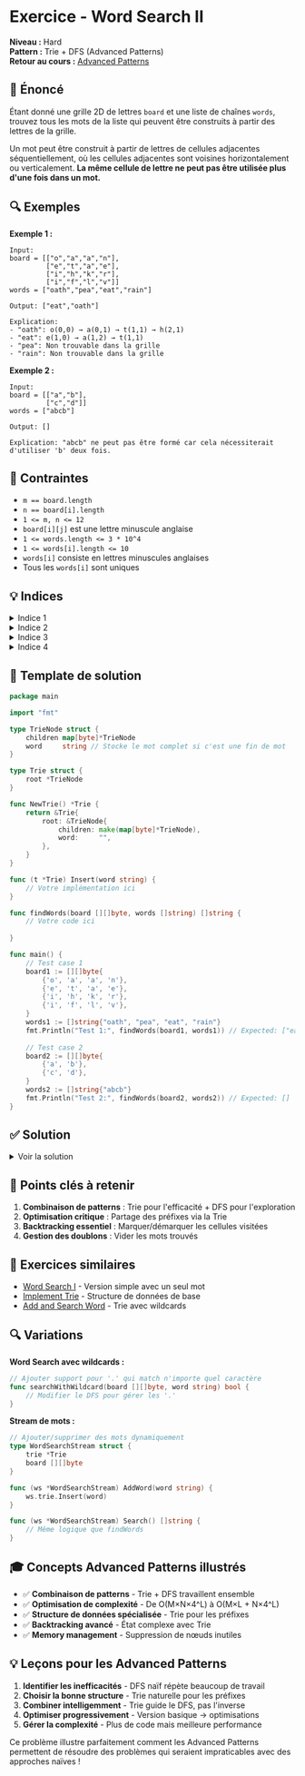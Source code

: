 # Exercice - Word Search II

**Niveau :** Hard  
**Pattern :** Trie + DFS (Advanced Patterns)  
**Retour au cours :** [Advanced Patterns](../../courses/09-advanced-patterns.md)

## 📝 Énoncé

Étant donné une grille 2D de lettres `board` et une liste de chaînes `words`, trouvez tous les mots de la liste qui peuvent être construits à partir des lettres de la grille.

Un mot peut être construit à partir de lettres de cellules adjacentes séquentiellement, où les cellules adjacentes sont voisines horizontalement ou verticalement. **La même cellule de lettre ne peut pas être utilisée plus d'une fois dans un mot.**

## 🔍 Exemples

**Exemple 1 :**
```
Input: 
board = [["o","a","a","n"],
         ["e","t","a","e"],
         ["i","h","k","r"],
         ["i","f","l","v"]]
words = ["oath","pea","eat","rain"]

Output: ["eat","oath"]

Explication:
- "oath": o(0,0) → a(0,1) → t(1,1) → h(2,1)
- "eat": e(1,0) → a(1,2) → t(1,1)
- "pea": Non trouvable dans la grille
- "rain": Non trouvable dans la grille
```

**Exemple 2 :**
```
Input:
board = [["a","b"],
         ["c","d"]]
words = ["abcb"]

Output: []

Explication: "abcb" ne peut pas être formé car cela nécessiterait d'utiliser 'b' deux fois.
```

## 🎯 Contraintes

- `m == board.length`
- `n == board[i].length`
- `1 <= m, n <= 12`
- `board[i][j]` est une lettre minuscule anglaise
- `1 <= words.length <= 3 * 10^4`
- `1 <= words[i].length <= 10`
- `words[i]` consiste en lettres minuscules anglaises
- Tous les `words[i]` sont uniques

## 💡 Indices

<details>
<summary>Indice 1</summary>

**Approche naïve :** Faire un DFS pour chaque mot depuis chaque cellule serait très inefficace. Il faut optimiser.

</details>

<details>
<summary>Indice 2</summary>

Utilisez une **Trie** pour stocker tous les mots. Cela permet de partager les préfixes communs et d'arrêter la recherche dès qu'aucun mot ne commence par le préfixe actuel.

</details>

<details>
<summary>Indice 3</summary>

Combinez **Trie + DFS** : Depuis chaque cellule, faites un DFS en suivant les chemins dans la Trie. Arrêtez dès que le préfixe n'existe plus dans la Trie.

</details>

<details>
<summary>Indice 4</summary>

**Optimisations importantes :**
- Marquez les cellules visitées pendant le DFS
- Supprimez les mots trouvés de la Trie pour éviter les doublons  
- Utilisez backtracking pour restaurer l'état

</details>

## 🔨 Template de solution

```go
package main

import "fmt"

type TrieNode struct {
    children map[byte]*TrieNode
    word     string // Stocke le mot complet si c'est une fin de mot
}

type Trie struct {
    root *TrieNode
}

func NewTrie() *Trie {
    return &Trie{
        root: &TrieNode{
            children: make(map[byte]*TrieNode),
            word:     "",
        },
    }
}

func (t *Trie) Insert(word string) {
    // Votre implémentation ici
}

func findWords(board [][]byte, words []string) []string {
    // Votre code ici
    
}

func main() {
    // Test case 1
    board1 := [][]byte{
        {'o', 'a', 'a', 'n'},
        {'e', 't', 'a', 'e'},
        {'i', 'h', 'k', 'r'},
        {'i', 'f', 'l', 'v'},
    }
    words1 := []string{"oath", "pea", "eat", "rain"}
    fmt.Println("Test 1:", findWords(board1, words1)) // Expected: ["eat", "oath"]
    
    // Test case 2
    board2 := [][]byte{
        {'a', 'b'},
        {'c', 'd'},
    }
    words2 := []string{"abcb"}
    fmt.Println("Test 2:", findWords(board2, words2)) // Expected: []
}
```

## ✅ Solution

<details>
<summary>Voir la solution</summary>

```go
type TrieNode struct {
    children map[byte]*TrieNode
    word     string // Stocke le mot complet si c'est une fin de mot
}

type Trie struct {
    root *TrieNode
}

func NewTrie() *Trie {
    return &Trie{
        root: &TrieNode{
            children: make(map[byte]*TrieNode),
            word:     "",
        },
    }
}

func (t *Trie) Insert(word string) {
    node := t.root
    
    for i := 0; i < len(word); i++ {
        char := word[i]
        if _, exists := node.children[char]; !exists {
            node.children[char] = &TrieNode{
                children: make(map[byte]*TrieNode),
                word:     "",
            }
        }
        node = node.children[char]
    }
    
    node.word = word // Marquer la fin du mot
}

func findWords(board [][]byte, words []string) []string {
    // Construire la Trie avec tous les mots
    trie := NewTrie()
    for _, word := range words {
        trie.Insert(word)
    }
    
    rows, cols := len(board), len(board[0])
    result := []string{}
    
    // DFS depuis chaque cellule
    var dfs func(int, int, *TrieNode)
    dfs = func(row, col int, node *TrieNode) {
        // Vérifier les limites
        if row < 0 || row >= rows || col < 0 || col >= cols {
            return
        }
        
        char := board[row][col]
        
        // Si la cellule est déjà visitée ou le caractère n'existe pas dans la Trie
        if char == '#' || node.children[char] == nil {
            return
        }
        
        // Avancer dans la Trie
        node = node.children[char]
        
        // Si on a trouvé un mot complet
        if node.word != "" {
            result = append(result, node.word)
            node.word = "" // Éviter les doublons
        }
        
        // Marquer la cellule comme visitée
        board[row][col] = '#'
        
        // Explorer les 4 directions
        dfs(row+1, col, node)
        dfs(row-1, col, node)
        dfs(row, col+1, node)
        dfs(row, col-1, node)
        
        // Backtrack : restaurer la cellule
        board[row][col] = char
    }
    
    // Lancer DFS depuis chaque cellule
    for i := 0; i < rows; i++ {
        for j := 0; j < cols; j++ {
            dfs(i, j, trie.root)
        }
    }
    
    return result
}
```

**Version optimisée avec suppression de nœuds :**

```go
func findWordsOptimized(board [][]byte, words []string) []string {
    trie := NewTrie()
    for _, word := range words {
        trie.Insert(word)
    }
    
    rows, cols := len(board), len(board[0])
    result := []string{}
    
    var dfs func(int, int, *TrieNode, *TrieNode)
    dfs = func(row, col int, node, parent *TrieNode) {
        if row < 0 || row >= rows || col < 0 || col >= cols {
            return
        }
        
        char := board[row][col]
        if char == '#' || node.children[char] == nil {
            return
        }
        
        node = node.children[char]
        
        // Si on trouve un mot
        if node.word != "" {
            result = append(result, node.word)
            node.word = "" // Éviter les doublons
        }
        
        // Marquer comme visité
        board[row][col] = '#'
        
        // Explorer les 4 directions
        dfs(row+1, col, node, node)
        dfs(row-1, col, node, node)
        dfs(row, col+1, node, node)
        dfs(row, col-1, node, node)
        
        // Backtrack
        board[row][col] = char
        
        // Optimisation : supprimer les nœuds inutiles
        if len(node.children) == 0 && node.word == "" && parent != nil {
            delete(parent.children, char)
        }
    }
    
    for i := 0; i < rows; i++ {
        for j := 0; j < cols; j++ {
            dfs(i, j, trie.root, nil)
        }
    }
    
    return result
}
```

**Simulation pour l'exemple 1 :**

```
board = [["o","a","a","n"],
         ["e","t","a","e"],
         ["i","h","k","r"],
         ["i","f","l","v"]]
words = ["oath","pea","eat","rain"]

1. Construction de la Trie:
   root
   ├── o → a → t → h (word="oath")
   ├── p → e → a (word="pea")
   ├── e → a → t (word="eat")
   └── r → a → i → n (word="rain")

2. DFS depuis (0,0) = 'o':
   - Suivre o → a(0,1) → t(1,1) → h(2,1)
   - Mot "oath" trouvé ! Ajouter au résultat
   
3. DFS depuis (1,0) = 'e':
   - Suivre e → a(1,2) → t(1,1)
   - Mot "eat" trouvé ! Ajouter au résultat
   
4. Autres positions:
   - Aucun chemin pour "pea" ou "rain" trouvé
   
Résultat: ["oath", "eat"]
```

**Explication de l'algorithme :**

1. **Construction de la Trie :** O(M × L) où M = nombre de mots, L = longueur moyenne
   - Tous les mots sont insérés dans la Trie
   - Les préfixes communs sont partagés

2. **DFS avec Trie :** O(N × M × 4^L) dans le pire cas
   - Pour chaque cellule, on fait un DFS
   - La Trie permet d'arrêter tôt si aucun mot ne commence par le préfixe actuel
   - Backtracking pour explorer toutes les possibilités

3. **Optimisations clés :**
   - **Partage de préfixes** : La Trie évite de refaire les mêmes vérifications
   - **Arrêt précoce** : Si le préfixe n'existe pas dans la Trie, on arrête
   - **Suppression de mots** : `node.word = ""` évite les doublons
   - **Nettoyage** : Supprimer les nœuds inutiles (version optimisée)

**Complexité :**
- **Construction Trie :** O(M × L) où M = nombre de mots, L = longueur moyenne
- **DFS :** O(N × M × 4^L) où N = cellules de la grille
- **Espace :** O(M × L) pour la Trie

**Points clés de l'implémentation :**

1. **Trie avec mots complets :** Stocker `word` dans le nœud final évite de reconstruire
2. **Backtracking :** Marquer/démarquer les cellules visitées
3. **Éviter les doublons :** Vider `node.word` après l'avoir trouvé
4. **Optimisation :** Supprimer les nœuds vides pour améliorer les performances

**Pourquoi Trie + DFS est optimal :**

1. **Versus DFS naïf :** Au lieu de faire DFS pour chaque mot séparément, on fait un seul DFS qui peut trouver plusieurs mots
2. **Partage de préfixes :** Si "eat" et "ear" sont dans la liste, on partage "ea"
3. **Arrêt précoce :** Si aucun mot ne commence par "xyz", on arrête immédiatement
4. **Éviter les répétitions :** La Trie structure naturellement la recherche

</details>

## 🎯 Points clés à retenir

1. **Combinaison de patterns** : Trie pour l'efficacité + DFS pour l'exploration
2. **Optimisation critique** : Partage des préfixes via la Trie
3. **Backtracking essentiel** : Marquer/démarquer les cellules visitées
4. **Gestion des doublons** : Vider les mots trouvés

## 🚀 Exercices similaires

- [Word Search I](../medium/word-search-i.md) - Version simple avec un seul mot
- [Implement Trie](../medium/implement-trie.md) - Structure de données de base
- [Add and Search Word](../medium/add-search-word.md) - Trie avec wildcards

## 🔍 Variations

**Word Search avec wildcards :**
```go
// Ajouter support pour '.' qui match n'importe quel caractère
func searchWithWildcard(board [][]byte, word string) bool {
    // Modifier le DFS pour gérer les '.'
}
```

**Stream de mots :**
```go
// Ajouter/supprimer des mots dynamiquement
type WordSearchStream struct {
    trie *Trie
    board [][]byte
}

func (ws *WordSearchStream) AddWord(word string) {
    ws.trie.Insert(word)
}

func (ws *WordSearchStream) Search() []string {
    // Même logique que findWords
}
```

## 🎓 Concepts Advanced Patterns illustrés

- ✅ **Combinaison de patterns** - Trie + DFS travaillent ensemble
- ✅ **Optimisation de complexité** - De O(M×N×4^L) à O(M×L + N×4^L)
- ✅ **Structure de données spécialisée** - Trie pour les préfixes
- ✅ **Backtracking avancé** - État complexe avec Trie
- ✅ **Memory management** - Suppression de nœuds inutiles

## 💡 Leçons pour les Advanced Patterns

1. **Identifier les inefficacités** - DFS naïf répète beaucoup de travail
2. **Choisir la bonne structure** - Trie naturelle pour les préfixes
3. **Combiner intelligemment** - Trie guide le DFS, pas l'inverse
4. **Optimiser progressivement** - Version basique → optimisations
5. **Gérer la complexité** - Plus de code mais meilleure performance

Ce problème illustre parfaitement comment les Advanced Patterns permettent de résoudre des problèmes qui seraient impraticables avec des approches naïves !
